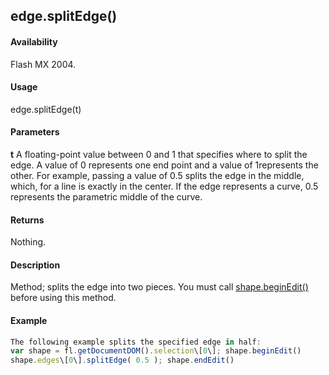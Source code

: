 ## edge.splitEdge()

#### Availability

Flash MX 2004.

#### Usage

edge.splitEdge(t)

#### Parameters

**t** A floating-point value between 0 and 1 that specifies where to split the edge. A value of 0 represents one end point and a value of 1represents the other. For example, passing a value of 0.5 splits the edge in the middle, which, for a line is exactly in the center. If the edge represents a curve, 0.5 represents the parametric middle of the curve.

#### Returns

Nothing.

#### Description

Method; splits the edge into two pieces. You must call [shape.beginEdit()](#!wielmic/developers-animatesdk-docs/test/Shape_object/shape.md) before using this method.

#### Example

```javascript
The following example splits the specified edge in half:
var shape = fl.getDocumentDOM().selection\[0\]; shape.beginEdit()
shape.edges\[0\].splitEdge( 0.5 ); shape.endEdit()

```